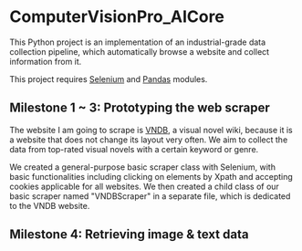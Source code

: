 # ComputerVisionPro_AICore

This Python project is an implementation of an industrial-grade data collection pipeline, which automatically browse a website and collect information from it.

This project requires [Selenium](https://github.com/SeleniumHQ/selenium/tree/trunk/py) and [Pandas](https://github.com/pandas-dev/pandas) modules.

## Milestone 1 ~ 3: Prototyping the web scraper

The website I am going to scrape is [VNDB](https://vndb.org/), a visual novel wiki, because it is a website that does not change its layout very often. We aim to collect the data from top-rated visual novels with a certain keyword or genre.

We created a general-purpose basic scraper class with Selenium, with basic functionalities including clicking on elements by Xpath and accepting cookies applicable for all websites. We then created a child class of our basic scraper named "VNDBScraper" in a separate file, which is dedicated to the VNDB website.

## Milestone 4: Retrieving image & text data






